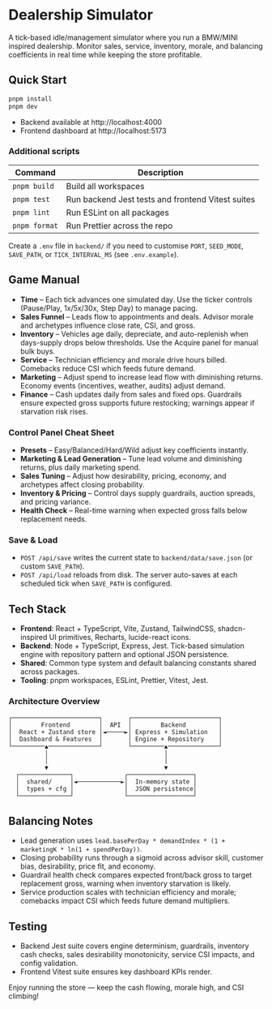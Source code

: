 # Dealership Simulator

A tick-based idle/management simulator where you run a BMW/MINI inspired dealership. Monitor sales, service, inventory, morale, and balancing coefficients in real time while keeping the store profitable.

## Quick Start

```bash
pnpm install
pnpm dev
```

- Backend available at http://localhost:4000
- Frontend dashboard at http://localhost:5173

### Additional scripts

| Command | Description |
| --- | --- |
| `pnpm build` | Build all workspaces |
| `pnpm test` | Run backend Jest tests and frontend Vitest suites |
| `pnpm lint` | Run ESLint on all packages |
| `pnpm format` | Run Prettier across the repo |

Create a `.env` file in `backend/` if you need to customise `PORT`, `SEED_MODE`, `SAVE_PATH`, or `TICK_INTERVAL_MS` (see `.env.example`).

## Game Manual

- **Time** – Each tick advances one simulated day. Use the ticker controls (Pause/Play, 1x/5x/30x, Step Day) to manage pacing.
- **Sales Funnel** – Leads flow to appointments and deals. Advisor morale and archetypes influence close rate, CSI, and gross.
- **Inventory** – Vehicles age daily, depreciate, and auto-replenish when days-supply drops below thresholds. Use the Acquire panel for manual bulk buys.
- **Service** – Technician efficiency and morale drive hours billed. Comebacks reduce CSI which feeds future demand.
- **Marketing** – Adjust spend to increase lead flow with diminishing returns. Economy events (incentives, weather, audits) adjust demand.
- **Finance** – Cash updates daily from sales and fixed ops. Guardrails ensure expected gross supports future restocking; warnings appear if starvation risk rises.

### Control Panel Cheat Sheet

- **Presets** – Easy/Balanced/Hard/Wild adjust key coefficients instantly.
- **Marketing & Lead Generation** – Tune lead volume and diminishing returns, plus daily marketing spend.
- **Sales Tuning** – Adjust how desirability, pricing, economy, and archetypes affect closing probability.
- **Inventory & Pricing** – Control days supply guardrails, auction spreads, and pricing variance.
- **Health Check** – Real-time warning when expected gross falls below replacement needs.

### Save & Load

- `POST /api/save` writes the current state to `backend/data/save.json` (or custom `SAVE_PATH`).
- `POST /api/load` reloads from disk. The server auto-saves at each scheduled tick when `SAVE_PATH` is configured.

## Tech Stack

- **Frontend**: React + TypeScript, Vite, Zustand, TailwindCSS, shadcn-inspired UI primitives, Recharts, lucide-react icons.
- **Backend**: Node + TypeScript, Express, Jest. Tick-based simulation engine with repository pattern and optional JSON persistence.
- **Shared**: Common type system and default balancing constants shared across packages.
- **Tooling**: pnpm workspaces, ESLint, Prettier, Vitest, Jest.

### Architecture Overview

```
┌────────────────────────┐       ┌────────────────────────┐
│        Frontend        │  API  │        Backend         │
│  React + Zustand store │◄─────►│ Express + Simulation   │
│  Dashboard & Features  │       │ Engine + Repository    │
└─────────▲──────────────┘       └─────────▲──────────────┘
          │                                │
          │                                │
          ▼                                ▼
  ┌──────────────┐              ┌──────────────────┐
  │  shared/     │◄────────────►│  In-memory state │
  │  types + cfg │              │  JSON persistence│
  └──────────────┘              └──────────────────┘
```

## Balancing Notes

- Lead generation uses `lead.basePerDay * demandIndex * (1 + marketingK * ln(1 + spendPerDay))`.
- Closing probability runs through a sigmoid across advisor skill, customer bias, desirability, price fit, and economy.
- Guardrail health check compares expected front/back gross to target replacement gross, warning when inventory starvation is likely.
- Service production scales with technician efficiency and morale; comebacks impact CSI which feeds future demand multipliers.

## Testing

- Backend Jest suite covers engine determinism, guardrails, inventory cash checks, sales desirability monotonicity, service CSI impacts, and config validation.
- Frontend Vitest suite ensures key dashboard KPIs render.

Enjoy running the store — keep the cash flowing, morale high, and CSI climbing!
